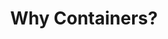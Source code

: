 ---
title: "Why Containers?"
description: "This section introduces the concept of containers, their benefits, and why they are essential in modern application development and deployment."
banner: "images/exoscale-icon.svg"
weight: 1
tags: [docker, containers]
level: [introductory]
categories: [exoscale,kubernetes]
---